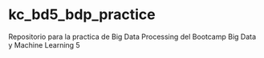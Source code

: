 # kc_bd5_bdp_practice
Repositorio para la practica de Big Data Processing del Bootcamp Big Data y Machine Learning 5
